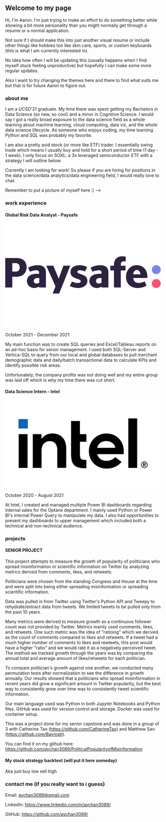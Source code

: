 ## Welcome to my page

Hi, I'm Aaron. I'm just trying to make an effort to do something better while showing a bit more personality than you might normally get through a resume or a normal application. 

Not sure if I should make this into just another visual resume or include other things like hobbies too like skin care, sports, or custom keyboards (this is what I am currently interested in).

No idea how often I will be updating this (usually happens when I find myself stuck feeling unproductive) but hopefully I can make some more regular updates. 

Also I want to try changing the themes here and there to find what suits me but that is for future Aaron to figure out. 

### about me

I am a UCSD'21 graduate. My time there was spent getting my Bachelors in Data Science (so new, so cool) and a minor in Cognitive Science. I would say I got a really broad exposure to the data science field as a whole learning about machine learning, cloud computing, data viz, and the whole data science lifecycle. As someone who enjoys coding, my time learning Python and SQL was probably my favorite. 

I am also a pretty avid stock (or more like ETF) trader. I essentially swing trade which means I usually buy and hold for a short period of time (1 day - 1 week). I only focus on SOXL: a 3x leveraged semiconductor ETF with a strategy I will outline below.  

Currently I am looking for work! So please if you are hiring for positions in the data science/data analytics/data engineering field, I would really love to chat. 

Remember to put a picture of myself here :) --> 

### work experience 

#### Global Risk Data Analyst - Paysafe 
![Paysafe logo](img/paysafe-logo.png)

October 2021 - December 2021

My main function was to create SQL queries and Excel/Tableau reports on an ad-hoc basis for senior management. I used both SQL-Server and Vertica-SQL to query from our local and global databases to pull merchant demographic data and daily/batch transactional data to calculate KPIs and identify possible risk areas. 

Unfortunately, the company profits was not doing well and my entire group was laid off which is why my time there was cut short. 

#### Data Science Intern - Intel
![Intel Logo](img/Intel-logo.png)

October 2020 - August 2021

At Intel, I created and managed multiple Power BI dashboards regarding internal sales for the Optane department. I mainly used Python or Power BI's internal Power Query to manipulate my data. I also had opportunities to present my dashboards to upper management which included both a technical and non-technical audience. 

### projects

#### SENIOR PROJECT 
This project attempts to measure the growth of popularity of politicians who spread misinformation or scientific information on Twitter by analyzing metrics derived from comments, likes, and retweets. 

Politicians were chosen from the standing Congress and House at the time and were split into being either spreading misinformation or spreading scientific information. 

Data was pulled in from Twitter using Twitter's Python API and Tweepy to rehydrate/extract data from tweets. We limited tweets to be pulled only from the past 10 years. 

Many metrics were derived to measure growth as a continuous follower count was not provided by Twitter. Metrics mainly used comments, likes, and retweets. One such metric was the idea of "ratioing" which we derived as the count of comments compared to likes and retweets. If a tweet had a much higher number of comments to likes and rewteets, this post would have a higher "ratio" and we would rate it as a negatively perceived tweet. The method we tracked growth through the years was by comparing the annual total and average amount of likes/retweets for each politician. 

To compare politician's growth against one another, we conducted many permutation tests after normalization to see the difference in growth annually. Our results showed that a politicians who spread misinformation in recent years did grow a significant amount in Twitter popularity, but the best way to consistently grow over time was to consistently tweet scientific information. 

Our main language used was Python in both Jupyter Notebooks and Python files. GitHub was used for version control and storage. Docker was used for container setup.

This was a project done for my senior capstone and was done in a group of 3 with Catherine Tao (https://github.com/CatherineTao) and Matthew Sao (https://github.com/Baymatt). 

You can find it on my github here: https://github.com/aychan3089/PoliticalPopularityofMisinformation


#### My stock strategy backtest (will put it here someday)
Aka just buy low sell high  


### contact me (if you really want to i guess)

Email: aychan3089@gmail.com

LinkedIn: https://www.linkedin.com/in/aychan3089/ 

GitHub: https://github.com/aychan3089/